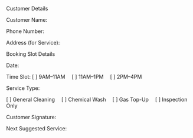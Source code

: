 


Customer Details

Customer Name:                       

Phone Number:                      

Address (for Service):



Booking Slot Details

Date:                                 

Time Slot:    [ ] 9AM–11AM    [ ] 11AM–1PM     [ ] 2PM–4PM

Service Type:

[ ] General Cleaning     [ ] Chemical Wash      [ ] Gas Top-Up       [ ] Inspection Only



Customer Signature:                                       

Next Suggested Service: 

